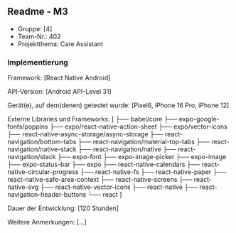 ## Readme - M3

* Gruppe:	[4]
* Team-Nr.: 402
* Projektthema: Care Assistant

### Implementierung

Framework:	[React Native Android]

API-Version:	[Android API-Level 31]

Gerät(e), auf dem(denen) getestet wurde: [Pixel6, iPhone 16 Pro, iPhone 12]

Externe Libraries und Frameworks:
[
├── babel/core
├── expo-google-fonts/poppins
├── expo/react-native-action-sheet
├── expo/vector-icons
├── react-native-async-storage/async-storage
├── react-navigation/bottom-tabs
├── react-navigation/material-top-tabs
├── react-navigation/native-stack
├── react-navigation/native
├── react-navigation/stack
├── expo-font
├── expo-image-picker
├── expo-image
├── expo-status-bar
├── expo
├── react-native-calendars
├── react-native-circular-progress
├── react-native-fs
├── react-native-paper
├── react-native-safe-area-context
├── react-native-screens
├── react-native-svg
├── react-native-vector-icons
├── react-native
├── react-navigation-header-buttons
└── react
]

Dauer der Entwicklung:
[120 Stunden]

Weitere Anmerkungen:
[...]
